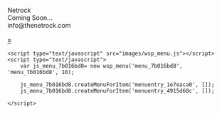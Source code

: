 
<html>
<head>
	<meta charset="utf-8">
	<meta name="viewport" content="width=device-width, initial-scale=1">
	<meta name="generator" content="RocketCake">
	<title></title>
	<link rel="stylesheet" type="text/css" href="index_html.css">
</head>
<body>
<div class="textstyle1">
<div id="container_144d08a2"><div id="container_144d08a2_padding" ><div class="textstyle2"><div id="container_76c147a8"><div id="container_76c147a8_padding" ><div class="textstyle2"><div id="container_47c8314"><div id="container_47c8314_padding" ><div class="textstyle2">  <span class="textstyle3"><br/></span>
  <span class="textstyle4">Netrock</span>
  <span class="textstyle5"><br/></span>
</div>
</div></div><div id="slide_4a8d779a">
	<script type="text/javascript" src="images/wsp_slideshow.js"></script>
	<script type="text/javascript">
		var js_slide_4a8d779a= new wsp_slideshow('slide_4a8d779a',['images/ethernet_cable_connected_to_a_compartment_port_2881232_768.jpg', 'images/balance_balancing_boulder_close_up_133372_768.jpg', 'images/orange_cat_foot_on_laptop_keyboard_1440387_768.jpg', 'images/winking_black_and_brown_puppy_2023384_768.jpg'], 'fade', 10000, 5000, 'cover', null);
	</script>
</div><div id="container_63b62da2"><div id="container_63b62da2_padding" ><div class="textstyle2"><div id="container_15221285"><div id="container_15221285_padding" ><div class="textstyle2">  <span class="textstyle6">Coming Soon...<br/></span>
  <span class="textstyle7">info@thenetrock.com<br/><br/></span>
</div>
</div></div></div>
<div style="clear:both"></div></div></div></div>
<div class="textstyle1"><div id="menu_7b016bd8"><div  class="menuholder1"><a href="javascript:void(0);">
	<div id="menuentry_1e7eaca0"  class="style1 menu_7b016bd8_mainMenuEntry mobileEntry">
		<div class="style2">
  <span class="textstyle8">&#8801;</span>
		</div>
	</div>
</a>
<a href="javascript:void(0);">
	<div id="menuentry_4915d68c"  class="style3 menu_7b016bd8_mainMenuEntry normalEntry">
		<div class="style4">
		</div>
	</div>
</a>

	<script type="text/javascript" src="images/wsp_menu.js"></script>
	<script type="text/javascript">
		var js_menu_7b016bd8= new wsp_menu('menu_7b016bd8', 'menu_7b016bd8', 10);

		js_menu_7b016bd8.createMenuForItem('menuentry_1e7eaca0', []);
		js_menu_7b016bd8.createMenuForItem('menuentry_4915d68c', []);

	</script>
</div></div></div>
<div style="clear:both"></div></div></div><span class="textstyle9"><br/></span><span class="textstyle10"><br/><br/><br/></span></div>
<div style="clear:both"></div></div></div>  </div>
</body>
</html>